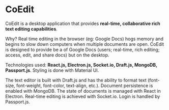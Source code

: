 # CoEdit

CoEdit is a desktop application that provides <b>real-time, collaborative rich text editing capabilities</b>.

Why?
Real time editing in the browser (eg: Google Docs) hogs memory and begins to slow down computers when multiple documents are open. CoEdit is
designed to provide be a of Google Docs (users; real-time, rich editing; access, edit, and share docs) but on the desktop. 

Technologies used: <b>React.js, Electron.js, Socket.io, Draft.js, MongoDB, Passport.js</b>.
Styling is done with Material UI.

The text editor is built with Draft.js and has the ability to format text (font-size, font-weight, font-color, text-align, etc.).
Document persistence is enabled with MongoDB.
The state of documents is managed with React in Electron. 
Real-time editing is achieved with Socket.io.
Login is handled by Passport.js.
